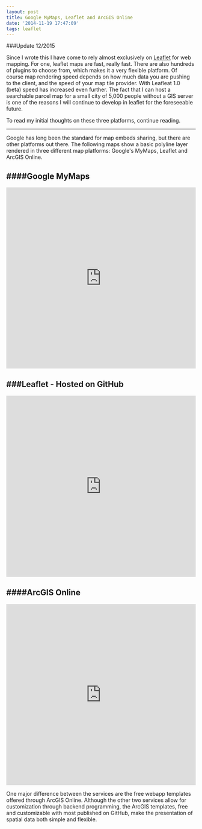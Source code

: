 ```yaml
---
layout: post
title: Google MyMaps, Leaflet and ArcGIS Online
date: '2014-11-19 17:47:09'
tags: leaflet
---
```

###Update 12/2015

Since I wrote this I have come to rely almost exclusively on [Leaflet](http://leafletjs.com/) for web mapping. For one, leaflet maps are fast, really fast. There are also hundreds of plugins to choose from, which makes it a very flexible platform. Of course map rendering speed depends on how much data you are pushing to the client, and the speed of your map tile provider. With Leafleat 1.0 (beta) speed has increased even further. The fact that I can host a searchable parcel map for a small city of 5,000 people without a GIS server is one of the reasons I will continue to develop in leaflet for the foreseeable future.

To read my initial thoughts on these three platforms, continue reading.

---
Google has long been the standard for map embeds sharing, but there are other platforms out there. The following maps show a basic polyline layer rendered in three different map platforms: Google's MyMaps, Leaflet and ArcGIS Online.

####Google MyMaps
---
<iframe src="https://www.google.com/maps/d/embed?mid=zohGjDikXVzw.k1Spqlzpqkws" style="width:100%;height:480px;" frameborder='0'></iframe>

###Leaflet - Hosted on GitHub
---
<iframe height="450" src="https://getbounds.com/geojson/" style="width:100%;height:480px;" frameborder='0'></iframe>

####ArcGIS Online
---
<iframe style="width:100%;height:480px;" frameborder='0' src="https://www.arcgis.com/apps/Viewer/index.html?appid=a7b9fe89135b4f69a51803704c8302b2"></iframe>

One major difference between the services are the free webapp templates offered through ArcGIS Online. Although the other two services allow for customization through backend programming, the ArcGIS templates, free and customizable with most published on GitHub, make the presentation of spatial data both simple and flexible.

